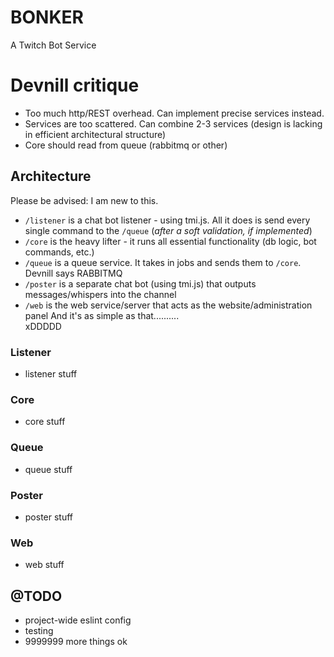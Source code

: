 # BONKER
A Twitch Bot Service  

# Devnill critique
- Too much http/REST overhead. Can implement precise services instead.
- Services are too scattered. Can combine 2-3 services (design is lacking in efficient architectural structure)
- Core should read from queue (rabbitmq or other)

## Architecture
Please be advised: I am new to this.  

- `/listener` is a chat bot listener - using tmi.js. All it does is send every single command to the `/queue` (*after a soft validation, if implemented*)
- `/core` is the heavy lifter - it runs all essential functionality (db logic, bot commands, etc.)
- `/queue` is a queue service. It takes in jobs and sends them to `/core`. Devnill says RABBITMQ
- `/poster` is a separate chat bot (using tmi.js) that outputs messages/whispers into the channel
- `/web` is the web service/server that acts as the website/administration panel
And it's as simple as that..........  
xDDDDD

### Listener
- listener stuff

### Core
- core stuff

### Queue
- queue stuff

### Poster
- poster stuff

### Web
- web stuff

## @TODO
- project-wide eslint config
- testing
- 9999999 more things ok